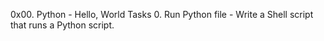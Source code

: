 0x00. Python - Hello, World
Tasks
0. Run Python file - Write a Shell script that runs a Python script.
